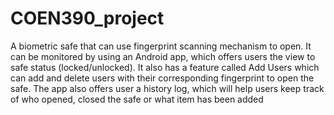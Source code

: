 # COEN390_project
A biometric safe that can use fingerprint scanning mechanism to open. It can be monitored by using an Android app, which offers users the view to safe status (locked/unlocked). It also has a feature called Add Users which can add and delete users with their corresponding fingerprint to open the safe. The app also offers user a history log, which will help users keep track of who opened, closed the safe or what item has been added 

